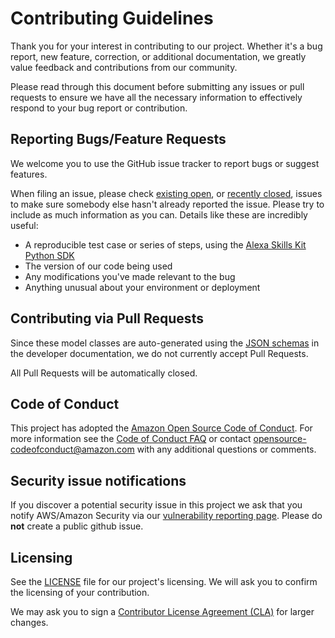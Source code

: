 # Contributing Guidelines

Thank you for your interest in contributing to our project. Whether it's a bug report, new feature, correction, or additional 
documentation, we greatly value feedback and contributions from our community.

Please read through this document before submitting any issues or pull requests to ensure we have all the necessary 
information to effectively respond to your bug report or contribution.


## Reporting Bugs/Feature Requests

We welcome you to use the GitHub issue tracker to report bugs or suggest features.

When filing an issue, please check [existing open](https://github.com/alexa-labs/alexa-apis-for-python/issues), or [recently closed](https://github.com/alexa-labs/alexa-apis-for-python/issues?utf8=%E2%9C%93&q=is%3Aissue%20is%3Aclosed%20), issues to make sure somebody else hasn't already 
reported the issue. Please try to include as much information as you can. Details like these are incredibly useful:

* A reproducible test case or series of steps, using the [Alexa Skills Kit Python SDK](https://github.com/alexa-labs/alexa-skills-kit-sdk-for-python)
* The version of our code being used
* Any modifications you've made relevant to the bug
* Anything unusual about your environment or deployment


## Contributing via Pull Requests
Since these model classes are auto-generated using the [JSON schemas](https://developer.amazon.com/docs/custom-skills/request-and-response-json-reference.html) 
in the developer documentation, we do not currently accept Pull Requests.

All Pull Requests will be automatically closed.


## Code of Conduct
This project has adopted the [Amazon Open Source Code of Conduct](https://aws.github.io/code-of-conduct). 
For more information see the [Code of Conduct FAQ](https://aws.github.io/code-of-conduct-faq) or contact 
opensource-codeofconduct@amazon.com with any additional questions or comments.


## Security issue notifications
If you discover a potential security issue in this project we ask that you notify AWS/Amazon Security via our [vulnerability reporting page](http://aws.amazon.com/security/vulnerability-reporting/). Please do **not** create a public github issue.


## Licensing

See the [LICENSE](https://github.com/alexa-labs/alexa-apis-for-python/blob/master/LICENSE) file for our project's licensing. We will ask you to confirm the licensing of your contribution.

We may ask you to sign a [Contributor License Agreement (CLA)](http://en.wikipedia.org/wiki/Contributor_License_Agreement) for larger changes.
